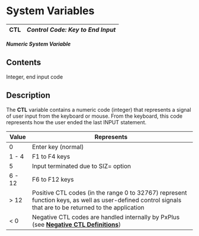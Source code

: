 # System Variables

**CTL** |  **_Control Code: Key to End Input_**  
---|---  
  
**_Numeric System Variable_**

##  Contents

Integer, end input code

##  Description

The **CTL** variable contains a numeric code (integer) that represents a signal of user input from the keyboard or mouse. From the keyboard, this code represents how the user ended the last INPUT statement.

**Value** |  **Represents**  
---|---  
0 |  Enter key (normal)  
1 - 4 |  F1 to F4 keys  
5 |  Input terminated due to SIZ= option  
6 - 12 |  F6 to F12 keys  
> 12 |  Positive CTL codes (in the range 0 to 32767) represent function keys, as well as user-defined control signals that are to be returned to the application  
< 0 |  Negative CTL codes are handled internally by PxPlus (see [**Negative CTL Definitions**](../appendix/negative_ctl_definitions.md))
